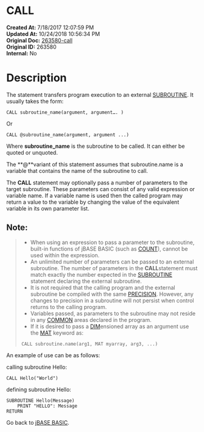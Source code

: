 # CALL

**Created At:** 7/18/2017 12:07:59 PM  
**Updated At:** 10/24/2018 10:56:34 PM  
**Original Doc:** [263580-call](https://docs.jbase.com/36868-jbase-basic/263580-call)  
**Original ID:** 263580  
**Internal:** No  


# Description

The statement transfers program execution to an external [SUBROUTINE](./../subroutine). It usually takes the form:

```
CALL subroutine_name(argument, argument…. )
```

Or

```
CALL @subroutine_name(argument, argument ...)
```

Where **subroutine\_name** is the subroutine to be called. It can either be quoted or unquoted.

The **@**variant of this statement assumes that subroutine.name is a variable that contains the name of the subroutine to call.

The **CALL** statement may optionally pass a number of parameters to the target subroutine. These parameters can consist of any valid expression or variable name. If a variable name is used then the called program may return a value to the variable by changing the value of the equivalent variable in its own parameter list.

## Note:


> - When using an expression to pass a parameter to the subroutine, built-in functions of jBASE BASIC (such as [COUNT](./../count)), cannot be used within the expression.
> - An unlimited number of parameters can be passed to an external subroutine. The number of parameters in the **CALL**statement must match exactly the number expected in the [SUBROUTINE](./../subroutine) statement declaring the external subroutine.
> - It is not required that the calling program and the external subroutine be compiled with the same [PRECISION](./../precision). However, any changes to precision in a subroutine will not persist when control returns to the calling program.
> - Variables passed, as parameters to the subroutine may not reside in any [COMMON](./../common) areas declared in the program.
> - If it is desired to pass a [DIM](./../dimension-%28dim%29)ensioned array as an argument use the [MAT](./../mat) keyword as:
> 
> 
> ```
> CALL subroutine.name(arg1, MAT myarray, arg3, ...)
> ```


An example of use can be as follows:

calling subroutine Hello:

```
CALL Hello("World")
```

defining subroutine Hello:

```
SUBROUTINE Hello(Message)
    PRINT "HELLO": Message
RETURN
```



Go back to [jBASE BASIC](./../jbase-basic-programmers-reference-guide).
